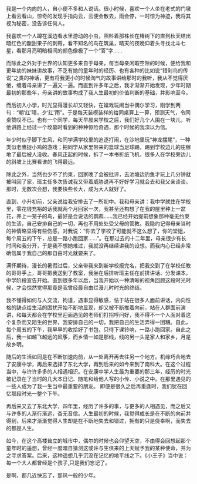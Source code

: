我是一个内向的人，自小便不多和人说话。很小时候，喜欢一个人坐在老式的门墩上看云看山，惊奇的发现手指向云，云便会散去，雨会停，一时惊为神迹，我将其视为秘密，没告诉任何人。

我喜欢一个人蹲在溪边看水里游动的小虫，照料着那株长在椿树下的直到秋天结出暗红色的酸甜果子的刺莓，看不知名的鸟在筑巢，晴天的夜晚仰着头寻找北斗七星，看那月亮明暗相间的颜色像极了一个“答”字……

而除此之外对于世界的认知更多来自于母亲，每当母亲闲暇空隙的时候，便给我和更年幼的妹妹讲故事，不乏有她的童年时的经历、也有各种的比如说“错剁鸟的传说”之类的神话，更有将我更小的时候淘气的故事讲给那时的我听，我从不觉得厌倦，缠着母亲讲了一遍又一遍。而直到许多年之后，我才渐渐开始发现，少年时期最初的那些年，母亲讲的故事构成了我人生最初的价值判断的基础，并影响至今。

而后初入小学，时光显得漫长却又轻快，在嬉戏玩闹当中偶尔学习，刚学到两句：“朝‘红’晴，夕‘红’雨”。于是每天装模装样的给同桌算上一算，预测天气，令同桌赞叹不已。也有一个同学，每天早晨来学校之后，我们好几个人围在一块儿，听他讲路上经过一个坟墓时看到的种种惊险奇遇，那个时候的我深以为信。

年少时似乎脚下生风，和同学满学校里的追逐打闹，在沙地里玩“神龙摆尾”，一种类似老鹰捉小鸡的游戏；把同学从家里带来的篮球当足球踢，踢到学校边儿的庄稼地了最后被人没收。春风正起的时候，拆了一本书折纸飞机，很多人在学校旁边儿的斜坡上比赛看谁的飞得最远。

除此之外，当然也少不了约束，回家晚了会被批评，去池塘边钓鱼才玩上几分钟就被叫回了家，班主任多次告诫我又带着威胁说再不好好学习就会去和我父亲谈谈。那时，无数次会想，我要快些长大，成为大人就好了。

直到，小升初前，父亲说给我安排去了一所初中。我和母亲讲：我中学就住在学校里，零花钱充裕的话我就两个月回家一次，我甚至还构想了在我的屋里种上一盆花，养上一笼子的鸟，最好是会说话的鹦鹉……我已经开始提前想象那种毫无约束的生活，自己安排自己的一切，再也不用处处受父母的管教。我隐约记得母亲当时的神情略显得有些伤感，对我说：“你去了学校了可能就不这么想了，你的堂姐，每个周五的下午，总是一路小跑回家……”。在那过去的十二年里，母亲很少有长时间和我分开，于是我不想她难过，我就没再继续讲我的设想。而我内心已经非常确信属于我自己的那自由时光就要来了。

满怀期待，漫长的暑假过后，父亲带我来到新学校报完名，把我交到了在学校任教的哥哥手上，哥哥把我送到了教室，我坐在后排听班主任在前排讲话、分发课本，中学阶段宣告开始。直到很多年以后，当我开始以一种清晰的视角回顾这段时光时候，才会惊然觉得那竟是我曾经最自由烂漫儿时时光的终结。

我不懂得如何与人交流，拘谨，遇事显得敏感，怯于站在很多人面前讲话，内向性格的缺点给生活的困扰开始不断地显现，却又被不断推着向前，站在人群面前演讲，和每天都会在学校里迎面遇见的老师们打招呼问好，我不得不一个人面对着这个复杂而又陌生的世界，我安排自己的一切，我把自己的生活弄得一团糟。自此，每个周五的下午，我早早的收拾好了书包，只待下课铃响，一路小跑回家。自此之后，我一如越飞越远的风筝，而乡情一如是那线，线的另一头是家人和家乡，月是故乡明。

随后的生活如同是在不断加速向前，从一处离开再去往另一个地方。机缘巧合地去了安康中学，再后来选择了东北大学，再到后来的如今来到了南科大。在这个过程当中，与许许多多的人相遇相识。在安康中学人生最为重要的那三年，经历的时光被记录在了当时的几大本日记、随笔和给他人写的小传、小说之中。在那里遇见的一些人成为了我一生当中最重要的朋友。 即便是很久之后再重逢时，我们犹在回忆那段时光一整个下午。

再后来又去了东北大学，四年里，经历了许多的事，与更多的人相遇见，而之后又与许多的人渐行渐远，杳无音信。人生最初的时候，我觉得成长是在不断的向前并得到，后来才渐渐觉得人生却是在不断地失去和错过，拥有的只是侥幸啊，而失去的都是人生。

如今，在这个高楼耸立的城市中，偶尔的时候也会仰望天空，不由得会回想起那个童年时的遥想，曾经一度暗自猜测这或许与生俱来的上天赋予我的某种使命，并为之寻求答案。后来，这种遥想几乎沉没在记忆的地平线之下。《小王子》当中说：每一个大人都曾经是个孩子,只是我们忘记了。

是啊，都几近快忘了，那风一般的少年。